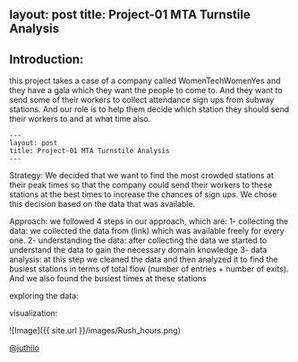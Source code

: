 layout: post
title: Project-01 MTA Turnstile Analysis 
---

## Introduction: 

this project takes a case of a company called WomenTechWomenYes and they have a gala which they want the people to come to. And they want to send some of their workers to collect attendance sign ups from subway stations. And our role is to help them decide which station they should send their workers to and at what time also. 

```
---
layout: post
title: Project-01 MTA Turnstile Analysis 
---
```


Strategy:
We decided that we want to find the most crowded stations at their peak times so that the company could send their workers to these stations at the best times to increase the chances of sign ups. We chose this decision based on the data that was available. 

Approach: 
we followed 4 steps in our approach, which are: 
1- collecting the data: we collected the data from (link) which was available freely for every one.
2- understanding the data: after collecting the data we started to understand the data to gain the necessary domain knowledge
3- data analysis: at this step we cleaned the data and then analyzed it to find the busiest stations in terms of total flow (number of entries + number of exits). And we also found the busiest times at these stations

exploring the data:


visualization: 




![Image]({{ site.url }}/images/Rush_hours.png)

[@juthilo](https://github.com/juthilo)
